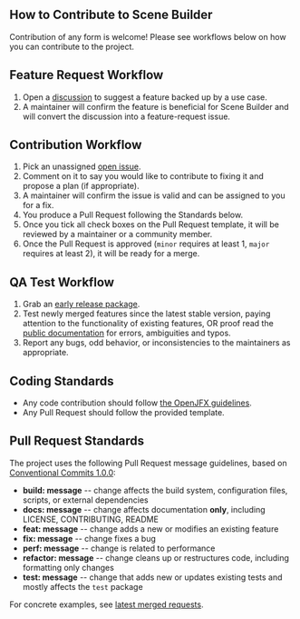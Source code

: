 ## How to Contribute to Scene Builder

Contribution of any form is welcome! Please see workflows below on how you can contribute to the project.

## Feature Request Workflow

1. Open a [discussion](https://github.com/gluonhq/scenebuilder/discussions) to suggest a feature backed up by a use case.
2. A maintainer will confirm the feature is beneficial for Scene Builder and will convert the discussion into a feature-request issue.

## Contribution Workflow

1. Pick an unassigned [open issue](https://github.com/gluonhq/scenebuilder/issues).
2. Comment on it to say you would like to contribute to fixing it and propose a plan (if appropriate).
3. A maintainer will confirm the issue is valid and can be assigned to you for a fix.
4. You produce a Pull Request following the Standards below.
5. Once you tick all check boxes on the Pull Request template, it will be reviewed by a maintainer or a community member.
6. Once the Pull Request is approved (`minor` requires at least 1, `major` requires at least 2), it will be ready for a merge.

## QA Test Workflow

1. Grab an [early release package](https://github.com/gluonhq/scenebuilder/releases/tag/early-access).
2. Test newly merged features since the latest stable version, paying attention to the functionality of existing features, OR proof read the [public documentation](https://github.com/gluonhq/scenebuilder/wiki) for errors, ambiguities and typos.
3. Report any bugs, odd behavior, or inconsistencies to the maintainers as appropriate.

## Coding Standards

* Any code contribution should follow [the OpenJFX guidelines](https://github.com/openjdk/jfx/blob/master/CONTRIBUTING.md#coding-style-and-testing-guidelines).
* Any Pull Request should follow the provided template.

## Pull Request Standards

The project uses the following Pull Request message guidelines, based on [Conventional Commits 1.0.0](https://www.conventionalcommits.org/en/v1.0.0/):

* **build: message** -- change affects the build system, configuration files, scripts, or external dependencies
* **docs: message** -- change affects documentation **only**, including LICENSE, CONTRIBUTING, README
* **feat: message** -- change adds a new or modifies an existing feature
* **fix: message** -- change fixes a bug
* **perf: message** -- change is related to performance
* **refactor: message** -- change cleans up or restructures code, including formatting only changes
* **test: message** -- change that adds new or updates existing tests and mostly affects the `test` package

For concrete examples, see [latest merged requests](https://github.com/gluonhq/scenebuilder/commits/master).